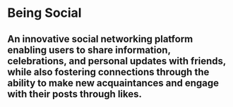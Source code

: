 # Being Social

## An innovative social networking platform enabling users to share information, celebrations, and personal updates with friends, while also fostering connections through the ability to make new acquaintances and engage with their posts through likes.





